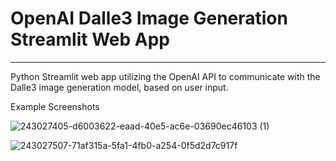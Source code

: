 <h1>OpenAI Dalle3 Image Generation Streamlit Web App</h1>
<hr>
Python Streamlit web app utilizing the OpenAI API to communicate with the Dalle3 image generation model, based on user input.

Example Screenshots

![243027405-d6003622-eaad-40e5-ac6e-03690ec46103 (1)](https://github.com/user-attachments/assets/9212545c-a5e5-48d4-b976-034995cc7d10)

![243027507-71af315a-5fa1-4fb0-a254-0f5d2d7c917f](https://github.com/user-attachments/assets/39755c78-ca87-423b-b326-009cdf243dc8)

